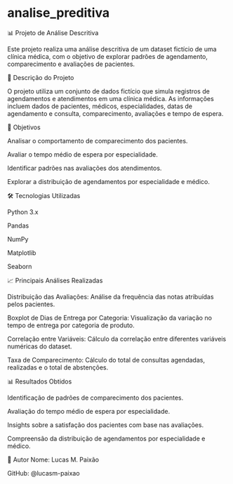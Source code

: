 # analise_preditiva
📊 Projeto de Análise Descritiva

Este projeto realiza uma análise descritiva de um dataset fictício de uma clínica médica, com o objetivo de explorar padrões de agendamento, comparecimento e avaliações de pacientes.

📌 Descrição do Projeto

O projeto utiliza um conjunto de dados fictício que simula registros de agendamentos e atendimentos em uma clínica médica. As informações incluem dados de pacientes, médicos, especialidades, datas de agendamento e consulta, comparecimento, avaliações e tempo de espera.

🎯 Objetivos

Analisar o comportamento de comparecimento dos pacientes.

Avaliar o tempo médio de espera por especialidade.

Identificar padrões nas avaliações dos atendimentos.

Explorar a distribuição de agendamentos por especialidade e médico.


🛠️ Tecnologias Utilizadas

Python 3.x

Pandas

NumPy

Matplotlib

Seaborn


📈 Principais Análises Realizadas

Distribuição das Avaliações: Análise da frequência das notas atribuídas pelos pacientes.

Boxplot de Dias de Entrega por Categoria: Visualização da variação no tempo de entrega por categoria de produto.

Correlação entre Variáveis: Cálculo da correlação entre diferentes variáveis numéricas do dataset.

Taxa de Comparecimento: Cálculo do total de consultas agendadas, realizadas e o total de abstenções.

📊 Resultados Obtidos

Identificação de padrões de comparecimento dos pacientes.

Avaliação do tempo médio de espera por especialidade.

Insights sobre a satisfação dos pacientes com base nas avaliações.

Compreensão da distribuição de agendamentos por especialidade e médico.

👤 Autor
Nome: Lucas M. Paixão

GitHub: @lucasm-paixao
